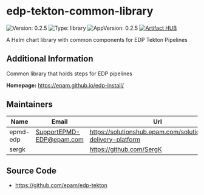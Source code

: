 # edp-tekton-common-library

![Version: 0.2.5](https://img.shields.io/badge/Version-0.2.5-informational?style=flat-square) ![Type: library](https://img.shields.io/badge/Type-library-informational?style=flat-square) ![AppVersion: 0.2.5](https://img.shields.io/badge/AppVersion-0.2.5-informational?style=flat-square)
[![Artifact HUB](https://img.shields.io/endpoint?url=https://artifacthub.io/badge/repository/epmdedp)](https://artifacthub.io/packages/search?repo=epmdedp)

A Helm chart library with common components for EDP Tekton Pipelines

## Additional Information

Common library that holds steps for EDP pipelines

**Homepage:** <https://epam.github.io/edp-install/>

## Maintainers

| Name | Email | Url |
| ---- | ------ | --- |
| epmd-edp | <SupportEPMD-EDP@epam.com> | <https://solutionshub.epam.com/solution/epam-delivery-platform> |
| sergk |  | <https://github.com/SergK> |

## Source Code

* <https://github.com/epam/edp-tekton>

